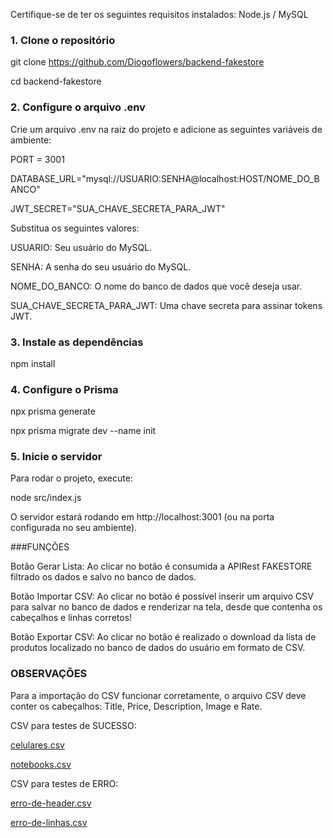 Certifique-se de ter os seguintes requisitos instalados: Node.js / MySQL 


### 1. Clone o repositório

git clone https://github.com/Diogoflowers/backend-fakestore

cd backend-fakestore

### 2. Configure o arquivo .env

Crie um arquivo .env na raiz do projeto e adicione as seguintes variáveis de ambiente:

PORT = 3001

DATABASE_URL="mysql://USUARIO:SENHA@localhost:HOST/NOME_DO_BANCO"

JWT_SECRET="SUA_CHAVE_SECRETA_PARA_JWT"

Substitua os seguintes valores:

USUARIO: Seu usuário do MySQL.

SENHA: A senha do seu usuário do MySQL.

NOME_DO_BANCO: O nome do banco de dados que você deseja usar.

SUA_CHAVE_SECRETA_PARA_JWT: Uma chave secreta para assinar tokens JWT.

### 3. Instale as dependências

npm install

### 4. Configure o Prisma

npx prisma generate

npx prisma migrate dev --name init


### 5. Inicie o servidor
Para rodar o projeto, execute:

node src/index.js

O servidor estará rodando em http://localhost:3001 (ou na porta configurada no seu ambiente).



###FUNÇÕES

Botão Gerar Lista: 
Ao clicar no botão é consumida a APIRest FAKESTORE filtrado os dados e salvo no banco de dados.

Botão Importar CSV:
Ao clicar no botão é possível inserir um arquivo CSV para salvar no banco de dados e renderizar na tela, desde que contenha os cabeçalhos e linhas corretos!

Botão Exportar CSV:
Ao clicar no botão é realizado o download da lista de produtos localizado no banco de dados do usuário em formato de CSV. 



### OBSERVAÇÕES

Para a importação do CSV funcionar corretamente, o arquivo CSV deve conter os cabeçalhos: Title, Price, Description, Image e Rate.

CSV para testes de SUCESSO:

[celulares.csv](https://github.com/user-attachments/files/19413670/celulares.csv)

[notebooks.csv](https://github.com/user-attachments/files/19413672/notebooks.csv)

CSV para testes de ERRO:

[erro-de-header.csv](https://github.com/user-attachments/files/19413684/erro-de-header.csv)


[erro-de-linhas.csv](https://github.com/user-attachments/files/19413692/erro-de-linhas.csv)









